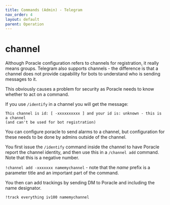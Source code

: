```yaml
---
title: Commands (Admin) - Telegram
nav_order: 4
layout: default
parent: Operation
---
```



# channel

Although Poracle configuration refers to channels for registration, it really means groups.
Telegram also supports channels - the difference is that a channel does not provide
capability for bots to understand who is sending messages to it.

This obviously causes a problem for security as Poracle needs to know whether to act on
a command.

If you use `/identify` in a channel you will get the message:

```
This channel is id: [ -xxxxxxxxxx ] and your id is: unknown - this is a channel 
(and can't be used for bot registration)
```

You can configure poracle to send alarms to a channel, but configuration for these needs to be done by
admins outside of the channel.

You first issue the `/identify` command inside the channel to have Poracle report the channel
identity, and then use this in a `/channel add` command. Note that this is a negative number.

`!channel add -xxxxxxx namemychannel` - note that the *name* prefix is a parameter title and
an important part of the command.

You then can add trackings by sending DM to Poracle and including the name designator.

`!track everything iv100 namemychannel`

